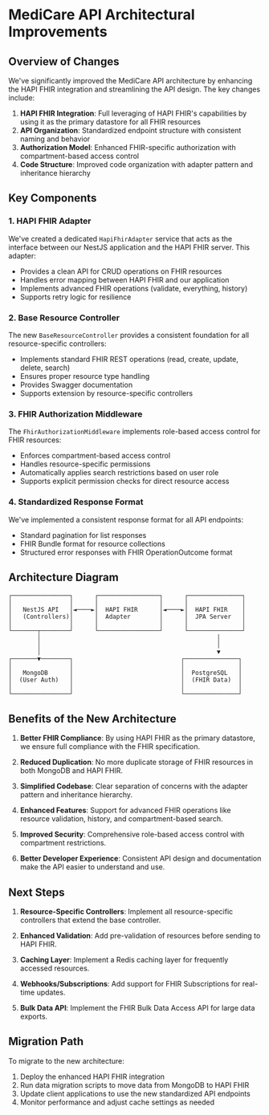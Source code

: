 # MediCare API Architectural Improvements

## Overview of Changes

We've significantly improved the MediCare API architecture by enhancing the HAPI FHIR integration and streamlining the API design. The key changes include:

1. **HAPI FHIR Integration**: Full leveraging of HAPI FHIR's capabilities by using it as the primary datastore for all FHIR resources
2. **API Organization**: Standardized endpoint structure with consistent naming and behavior
3. **Authorization Model**: Enhanced FHIR-specific authorization with compartment-based access control
4. **Code Structure**: Improved code organization with adapter pattern and inheritance hierarchy

## Key Components

### 1. HAPI FHIR Adapter

We've created a dedicated `HapiFhirAdapter` service that acts as the interface between our NestJS application and the HAPI FHIR server. This adapter:

- Provides a clean API for CRUD operations on FHIR resources
- Handles error mapping between HAPI FHIR and our application
- Implements advanced FHIR operations (validate, everything, history)
- Supports retry logic for resilience

### 2. Base Resource Controller

The new `BaseResourceController` provides a consistent foundation for all resource-specific controllers:

- Implements standard FHIR REST operations (read, create, update, delete, search)
- Ensures proper resource type handling
- Provides Swagger documentation
- Supports extension by resource-specific controllers

### 3. FHIR Authorization Middleware

The `FhirAuthorizationMiddleware` implements role-based access control for FHIR resources:

- Enforces compartment-based access control
- Handles resource-specific permissions
- Automatically applies search restrictions based on user role
- Supports explicit permission checks for direct resource access

### 4. Standardized Response Format

We've implemented a consistent response format for all API endpoints:

- Standard pagination for list responses
- FHIR Bundle format for resource collections
- Structured error responses with FHIR OperationOutcome format

## Architecture Diagram

```
┌────────────────┐      ┌─────────────────┐      ┌───────────────┐
│                │      │                 │      │               │
│   NestJS API   │◄────►│  HAPI FHIR      │◄────►│  HAPI FHIR    │
│   (Controllers)│      │  Adapter        │      │  JPA Server   │
│                │      │                 │      │               │
└───────┬────────┘      └─────────────────┘      └───────────────┘
        │                                                 │
        │                                                 │
        │                                                 ▼
┌───────▼────────┐                              ┌───────────────┐
│                │                              │               │
│   MongoDB      │                              │  PostgreSQL   │
│  (User Auth)   │                              │  (FHIR Data)  │
│                │                              │               │
└────────────────┘                              └───────────────┘
```

## Benefits of the New Architecture

1. **Better FHIR Compliance**: By using HAPI FHIR as the primary datastore, we ensure full compliance with the FHIR specification.

2. **Reduced Duplication**: No more duplicate storage of FHIR resources in both MongoDB and HAPI FHIR.

3. **Simplified Codebase**: Clear separation of concerns with the adapter pattern and inheritance hierarchy.

4. **Enhanced Features**: Support for advanced FHIR operations like resource validation, history, and compartment-based search.

5. **Improved Security**: Comprehensive role-based access control with compartment restrictions.

6. **Better Developer Experience**: Consistent API design and documentation make the API easier to understand and use.

## Next Steps

1. **Resource-Specific Controllers**: Implement all resource-specific controllers that extend the base controller.

2. **Enhanced Validation**: Add pre-validation of resources before sending to HAPI FHIR.

3. **Caching Layer**: Implement a Redis caching layer for frequently accessed resources.

4. **Webhooks/Subscriptions**: Add support for FHIR Subscriptions for real-time updates.

5. **Bulk Data API**: Implement the FHIR Bulk Data Access API for large data exports.

## Migration Path

To migrate to the new architecture:

1. Deploy the enhanced HAPI FHIR integration
2. Run data migration scripts to move data from MongoDB to HAPI FHIR
3. Update client applications to use the new standardized API endpoints
4. Monitor performance and adjust cache settings as needed 